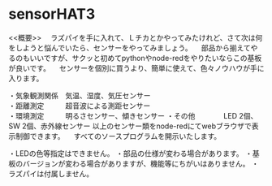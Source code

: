 # sensorHAT3

<<概要>> 　ラズパイを手に入れて、Ｌチカとかやってみたけれど、さて次は何をしようと悩んでいたら、センサーをやってみましょう。
　部品から揃えてやるのもいいですが、サクッと初めてpythonやnode-redをやりたいならこの基板が良いです。
　センサーを個別に買うより、簡単に使えて、色々ノウハウが手に入ります。
 
  ・気象観測関係　気温、湿度、気圧センサー<br>
  ・距離測定　　　超音波による測距センサー  
  ・環境測定　　　明るさセンサー、傾きセンサー
  ・その他　　　　LED 2個、SW 2個、赤外線センサー
  以上のセンサー類をnode-redにてwebブラウザで表示制御できます。
　すべてのソースプログラムを開示いたします。

・LEDの色等指定はできません。 
・部品の仕様が変わる場合があります。 
・基板のバージョンが変わる場合がありますが、機能等にちがいはありません。
・ラズパイは付属しません。
